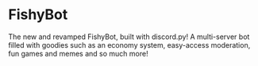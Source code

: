 # FishyBot
The new and revamped FishyBot, built with discord.py! A multi-server bot filled with goodies such as an economy system, easy-access moderation, fun games and memes and so much more!
